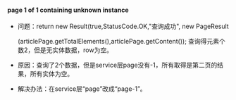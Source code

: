 #### page 1 of 1 containing  unknown instance

- 问题：return new Result(true,StatusCode.OK,"查询成功",
  new PageResult<Article>(articlePage.getTotalElements(),articlePage.getContent());
  查询得元素个数2，但是无实体数据，row为空。

- 原因：查询了2个数据，但是service层page没有-1，所有取得是第二页的结果，所有实体为空。

- 解决办法：在service层“page”改成“page-1”。